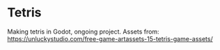 # Tetris
Making tetris in Godot, ongoing project. Assets from: https://unluckystudio.com/free-game-artassets-15-tetris-game-assets/
